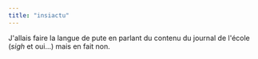 ```yaml
---
title: "insiactu"
---
```


J'allais faire la langue de pute en parlant du contenu du journal de l'école
(*sigh* et oui...) mais en fait non.

